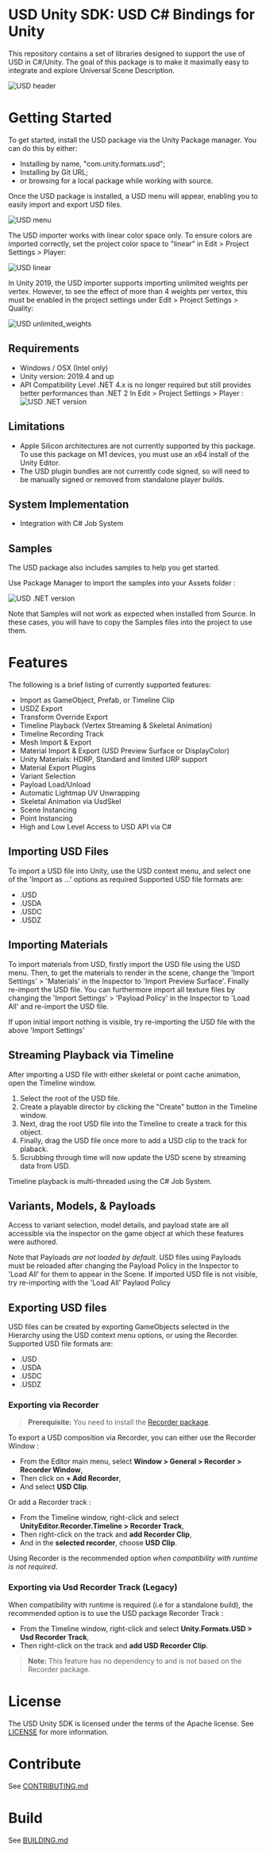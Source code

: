 # USD Unity SDK: USD C# Bindings for Unity

This repository contains a set of libraries designed to support the use of
USD in C#/Unity. The goal of this package is to make it maximally easy to
integrate and explore Universal Scene Description.

![USD header](Images/USD_header.png)

# Getting Started

To get started, install the USD package via the Unity Package manager. You can do this by either:
* Installing by name, "com.unity.formats.usd";
* Installing by Git URL;
* or browsing for a local package while working with
source.

Once the USD package is installed, a USD menu will appear, enabling you to
easily import and export USD files.

![USD menu](Images/USD_menu.png)

The USD importer works with linear color space only. To ensure colors are imported correctly,
set the project color space to "linear" in Edit > Project Settings > Player:

![USD linear](Images/USD_linear.png)

In Unity 2019, the USD importer supports importing unlimited weights per vertex. However,
to see the effect of more than 4 weights per vertex, this must be enabled in the project
settings under Edit > Project Settings > Quality:

![USD unlimited_weights](Images/USD_unlimited_weights.png)

## Requirements

* Windows / OSX (Intel only)
* Unity version: 2019.4 and up
* API Compatibility Level .NET 4.x is no longer required but still provides better performances than .NET 2
   In Edit > Project Settings > Player :
    ![USD .NET version](Images/USD_.NET_version.png)

## Limitations

* Apple Silicon architectures are not currently supported by this package. To use this package on M1 devices, you must use an x64 install of the Unity Editor.
* The USD plugin bundles are not currently code signed, so will need to be manually signed or removed from standalone player builds.

## System Implementation

 * Integration with C# Job System

## Samples

The USD package also includes samples to help you get started.

Use Package Manager to import the samples into your Assets folder :

![USD .NET version](Images/USD_samples_import.png)

Note that Samples will not work as expected when installed from Source. In these cases, you will have to copy the Samples files into the project to use them.

# Features

The following is a brief listing of currently supported features:

 * Import as GameObject, Prefab, or Timeline Clip
 * USDZ Export
 * Transform Override Export
 * Timeline Playback (Vertex Streaming & Skeletal Animation)
 * Timeline Recording Track
 * Mesh Import & Export
 * Material Import & Export (USD Preview Surface or DisplayColor)
 * Unity Materials: HDRP, Standard and limited URP support
 * Material Export Plugins
 * Variant Selection
 * Payload Load/Unload
 * Automatic Lightmap UV Unwrapping
 * Skeletal Animation via UsdSkel
 * Scene Instancing
 * Point Instancing
 * High and Low Level Access to USD API via C#

## Importing USD Files

To import a USD file into Unity, use the USD context menu, and select one of the 'Import as ...' options as required
Supported USD file formats are:
 * .USD
 * .USDA
 * .USDC
 * .USDZ

## Importing Materials

To import materials from USD, firstly import the USD file using the USD menu.
Then, to get the materials to render in the scene, change the 'Import Settings' > 'Materials' in the Inspector to 'Import Preview Surface'. Finally re-import the USD file.
You can furthermore import all texture files by changing the 'Import Settings' > 'Payload Policy' in the Inspector to 'Load All' and re-import the USD file.

If upon initial import nothing is visible, try re-importing the USD file with the above 'Import Settings'

## Streaming Playback via Timeline

After importing a USD file with either skeletal or point cache animation, open
the Timeline window.

1. Select the root of the USD file.
2. Create a playable director by clicking the "Create" button in the Timeline window.
3. Next, drag the root USD file into the Timeline to create a track for this object.
4. Finally, drag the USD file once more to add a USD clip to the track for plaback.
5. Scrubbing through time will now update the USD scene by streaming data from USD.

Timeline playback is multi-threaded using the C# Job System.

## Variants, Models, & Payloads

Access to variant selection, model details, and payload state are all accessible via
the inspector on the game object at which these features were authored.

Note that Payloads *are not loaded by default*.
USD files using Payloads must be reloaded after changing the Payload Policy in the Inspector to 'Load All' for them to appear in the Scene.
If imported USD file is not visible, try re-importing with the 'Load All' Paylaod Policy

## Exporting USD files

USD files can be created by exporting GameObjects selected in the Hierarchy using the USD context menu options, or using the Recorder.
Supported USD file formats are:
 * .USD
 * .USDA
 * .USDC
 * .USDZ

### Exporting via Recorder

> **Prerequisite:** You need to install the [Recorder package](https://docs.unity3d.com/Packages/com.unity.recorder@latest/index.html).

To export a USD composition via Recorder, you can either use the Recorder Window :
* From the Editor main menu, select **Window > General > Recorder > Recorder Window**,
* Then click on **+ Add Recorder**,
* And select **USD Clip**.

Or add a Recorder track :
* From the Timeline window, right-click and select **UnityEditor.Recorder.Timeline > Recorder Track**,
* Then right-click on the track and **add Recorder Clip**,
* And in the **selected recorder**, choose **USD Clip**.

Using Recorder is the recommended option *when compatibility with runtime is not required*.

### Exporting via Usd Recorder Track (Legacy)

When compatibility with runtime is required (i.e for a standalone build), the recommended option is to use the USD package Recorder Track :
* From the Timeline window, right-click and select **Unity.Formats.USD > Usd Recorder Track**,
* Then right-click on the track and **add USD Recorder Clip**.

>  **Note:** This feature has no dependency to and is not based on the Recorder package.

# License

The USD Unity SDK is licensed under the terms of the Apache
license. See [LICENSE](LICENSE) for more information.

# Contribute
See [CONTRIBUTING.md](CONTRIBUTING.md)

# Build
See [BUILDING.md](BUILDING.md)
